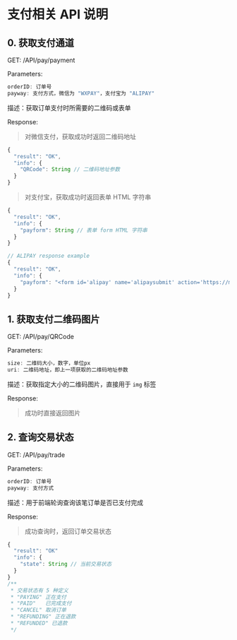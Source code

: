 # 支付相关 API 说明

## 0. 获取支付通道

GET:  /API/pay/payment

Parameters:

```js
orderID: 订单号
payway: 支付方式，微信为 "WXPAY"，支付宝为 "ALIPAY"
```

描述：获取订单支付时所需要的二维码或表单

Response:

> 对微信支付，获取成功时返回二维码地址

```js
{
  "result": "OK",
  "info": {
    "QRCode": String // 二维码地址参数
  }
}
```

> 对支付宝，获取成功时返回表单 HTML 字符串

```js
{
  "result": "OK",
  "info": {
    "payform": String // 表单 form HTML 字符串
  }
}
```

```js
// ALIPAY response example
{
  "result": "OK",
  "info": {
    "payform": "<form id='alipay' name='alipaysubmit' action='https://mapi.alipay.com/...."
  }
}
```

## 1. 获取支付二维码图片

GET:  /API/pay/QRCode

Parameters:

```js
size: 二维码大小，数字，单位px
uri: 二维码地址，即上一项获取的二维码地址参数
```

描述：获取指定大小的二维码图片，直接用于 `img` 标签

Response:

> 成功时直接返回图片

## 2. 查询交易状态

GET:  /API/pay/trade

Parameters:

```js
orderID: 订单号
payway: 支付方式
```

描述：用于前端轮询查询该笔订单是否已支付完成

Response:

> 成功查询时，返回订单交易状态

```js
{
  "result": "OK" 
  "info": {
    "state": String // 当前交易状态
  }
}
/**
 * 交易状态有 5 种定义
 * "PAYING" 正在支付
 * "PAID"   已完成支付
 * "CANCEL" 取消订单
 * "REFUNDING" 正在退款
 * "REFUNDED" 已退款
 */
```

